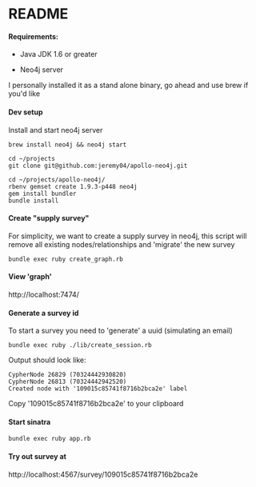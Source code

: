# README

#### Requirements:

- Java JDK 1.6 or greater

- Neo4j server

I personally installed it as a stand alone binary, go ahead and use brew if you'd like

#### Dev setup

Install and start neo4j server

```
brew install neo4j && neo4j start
```
``` 
cd ~/projects
git clone git@github.com:jeremy04/apollo-neo4j.git
```

```
cd ~/projects/apollo-neo4j/
rbenv gemset create 1.9.3-p448 neo4j
gem install bundler
bundle install
```

#### Create "supply survey"

For simplicity, we want to create a supply survey in neo4j, this script will remove all existing nodes/relationships and 'migrate' the new survey

```
bundle exec ruby create_graph.rb
```


#### View 'graph'

http://localhost:7474/


#### Generate a survey id

To start a survey you need to 'generate' a uuid (simulating an email)

```
bundle exec ruby ./lib/create_session.rb
```

Output should look like:

```
CypherNode 26829 (70324442930820)
CypherNode 26813 (70324442942520)
Created node with '109015c85741f8716b2bca2e' label
```

Copy '109015c85741f8716b2bca2e' to your clipboard


#### Start sinatra

```
bundle exec ruby app.rb
```

#### Try out survey at

http://localhost:4567/survey/109015c85741f8716b2bca2e

